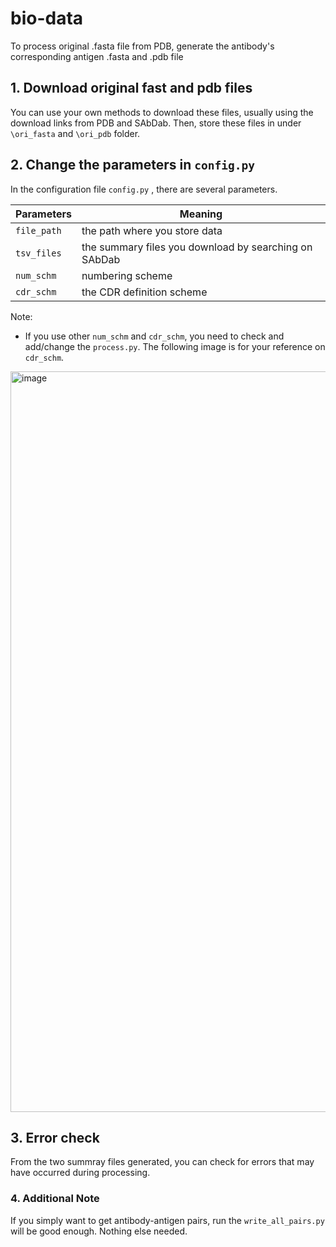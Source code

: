 # bio-data
To process original .fasta file from PDB, generate the antibody's corresponding antigen .fasta and .pdb file

## 1. Download original fast and pdb files

You can use your own methods to download these files, usually using the download links from PDB and SAbDab. Then, store these files in under `\ori_fasta` and `\ori_pdb` folder.

## 2. Change the parameters in `config.py`

In the configuration file `config.py` , there are several parameters.

| Parameters  | Meaning                                               |
| ----------- | ----------------------------------------------------- |
| `file_path` | the path where you store data                         |
| `tsv_files` | the summary files you download by searching on SAbDab |
| `num_schm`  | numbering scheme                                      |
| `cdr_schm`  | the CDR definition scheme                             |

Note:

- If you use other `num_schm` and `cdr_schm`, you need to check and add/change the `process.py`. The following image is for your reference on `cdr_schm`.

<img width="1185" alt="image" src="https://github.com/songjie-guo/bio-data/assets/69680257/3328ae24-6022-4042-9edc-79de6b40ed1e">


## 3. Error check
From the two summray files generated, you can check for errors that may have occurred during processing.

### 4. Additional Note

If you simply want to get antibody-antigen pairs, run the `write_all_pairs.py` will be good enough. Nothing else needed.
